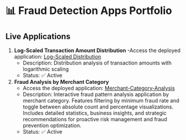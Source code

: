 # 📊 Fraud Detection Apps Portfolio

## Live Applications

1. **Log-Scaled Transaction Amount Distribution**
   -Access the deployed application: [Log-Scaled Distribution](https://log-scaled-distribution.onrender.com)
   - Description: Distribution analysis of transaction amounts with logarithmic scaling
   - Status: ✅ Active
2. **Fraud Analysis by Merchant Category**
   - Access the deployed application: [Merchant-Category-Analysis](3https://merchant-category-analysis-20c3.onrender.com)
   - Description: Interactive fraud pattern analysis application by merchant category. Features filtering by minimum fraud rate and toggle between absolute count and percentage 
                  visualizations. Includes detailed statistics, business insights, and strategic recommendations for proactive risk management and fraud prevention optimization.
   - Status: ✅ Active
